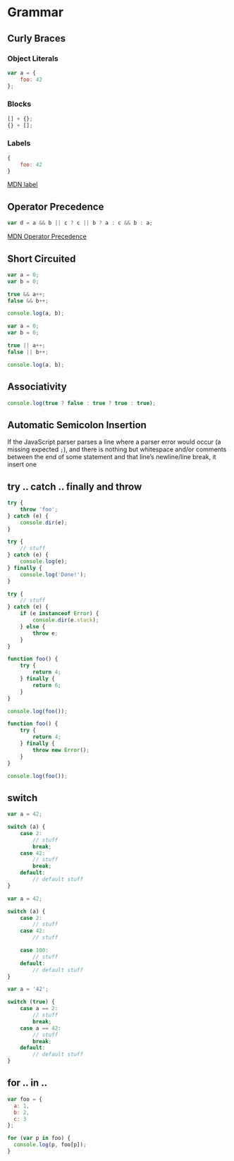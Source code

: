 # Grammar

## Curly Braces

### Object Literals

```js
var a = {
	foo: 42
};
```

### Blocks

```js
[] + {};
{} + [];
```

### Labels

```js
{
	foo: 42
}
```

[MDN label](https://developer.mozilla.org/en-US/docs/Web/JavaScript/Reference/Statements/label)

## Operator Precedence

```js
var d = a && b || c ? c || b ? a : c && b : a;
```

[MDN Operator Precedence](https://developer.mozilla.org/en-US/docs/Web/JavaScript/Reference/Operators/Operator_Precedence)


## Short Circuited

```js
var a = 0;
var b = 0;

true && a++;
false && b++;

console.log(a, b);
```

```js
var a = 0;
var b = 0;

true || a++;
false || b++;

console.log(a, b);
```


## Associativity

```js
console.log(true ? false : true ? true : true);
```

## Automatic Semicolon Insertion

If the JavaScript parser parses a line where a parser error would occur
(a missing expected `;`),
and there is nothing but whitespace and/or comments between the end of some statement
and that line’s newline/line break, it insert one


## try .. catch .. finally and throw

```js
try {
    throw 'foo';
} catch (e) {
    console.dir(e);
}
```

```js
try {
	// stuff
} catch (e) {
    console.log(e);
} finally {
	console.log('Done!');
}
```

```js
try {
    // stuff
} catch (e) {
	if (e instanceof Error) {
	    console.dir(e.stack);
	} else {
		throw e;
	}
}
```

```js
function foo() {
	try {
		return 4;
	} finally {
		return 6;
	}
}

console.log(foo());
```

```js
function foo() {
	try {
		return 4;
	} finally {
		throw new Error();
	}
}

console.log(foo());
```


## switch

```js
var a = 42;

switch (a) {
	case 2:
		// stuff
		break;
	case 42:
		// stuff
		break;
	default:
		// default stuff
}
```

```js
var a = 42;

switch (a) {
	case 2:
		// stuff
	case 42:
		// stuff

	case 100:
		// stuff
	default:
		// default stuff
}
```

```js
var a = '42';

switch (true) {
	case a == 2:
		// stuff
		break;
	case a == 42:
		// stuff
		break;
	default:
		// default stuff
}
```
## for .. in ..

```js
var foo = {
  a: 1,
  b: 2,
  c: 3
};

for (var p in foo) {
  console.log(p, foo[p]);
}
```
